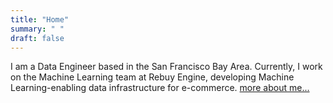 ```yaml
---
title: "Home"
summary: " "
draft: false
---
```


I am a Data Engineer based in the San Francisco Bay Area. Currently, I work on the Machine Learning team at Rebuy Engine, developing Machine Learning-enabling data infrastructure for e-commerce. [more about me...](about)
